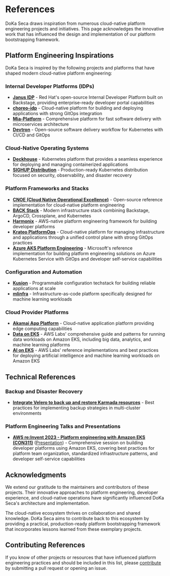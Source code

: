 # References

DoKa Seca draws inspiration from numerous cloud-native platform engineering projects and initiatives.
This page acknowledges the innovative work that has influenced the design and implementation of our platform bootstrapping framework.

## Platform Engineering Inspirations

DoKa Seca is inspired by the following projects and platforms that have shaped modern cloud-native platform engineering:

### Internal Developer Platforms (IDPs)

- **[Janus IDP](https://janus-idp.io/)** - Red Hat's open-source Internal Developer Platform built on Backstage, providing enterprise-ready developer portal capabilities
- **[choreo-idp](https://github.com/choreo-idp/choreo)** - Cloud-native platform for building and deploying applications with strong GitOps integration
- **[Mia-Platform](https://docs.mia-platform.eu/)** - Comprehensive platform for fast software delivery with microservices architecture
- **[Devtron](https://docs.devtron.ai/)** - Open-source software delivery workflow for Kubernetes with CI/CD and GitOps

### Cloud-Native Operating Systems

- **[Deckhouse](https://github.com/deckhouse/deckhouse)** - Kubernetes platform that provides a seamless experience for deploying and managing containerized applications
- **[SIGHUP Distribution](https://github.com/sighupio/distribution)** - Production-ready Kubernetes distribution focused on security, observability, and disaster recovery

### Platform Frameworks and Stacks

- **[CNOE (Cloud Native Operational Excellence)](https://cnoe.io/)** - Open-source reference implementation for cloud-native platform engineering
- **[BACK Stack](https://backstack.dev/)** - Modern infrastructure stack combining Backstage, ArgoCD, Crossplane, and Kubernetes
- **[Harmonix](https://harmonixonaws.io/)** - AWS-native platform engineering framework for building developer platforms
- **[Krateo PlatformOps](https://krateo.io/)** - Cloud-native platform for managing infrastructure and applications through a unified control plane with strong GitOps practices
- **[Azure AKS Platform Engineering](https://github.com/Azure-Samples/aks-platform-engineering)** - Microsoft's reference implementation for building platform engineering solutions on Azure Kubernetes Service with GitOps and developer self-service capabilities

### Configuration and Automation

- **[Kusion](https://github.com/KusionStack/kusion)** - Programmable configuration techstack for building reliable applications at scale
- **[mlinfra](https://mlinfra.io/latest/)** - Infrastructure-as-code platform specifically designed for machine learning workloads

### Cloud Provider Platforms

- **[Akamai App Platform](https://apl-docs.net/docs/akamai-app-platform/introduction)** - Cloud-native application platform providing edge computing capabilities
- **[Data on EKS](https://awslabs.github.io/data-on-eks/)** - AWS Labs' comprehensive guide and patterns for running data workloads on Amazon EKS, including big data, analytics, and machine learning platforms
- **[AI on EKS](https://awslabs.github.io/ai-on-eks/)** - AWS Labs' reference implementations and best practices for deploying artificial intelligence and machine learning workloads on Amazon EKS

## Technical References

### Backup and Disaster Recovery

- **[Integrate Velero to back up and restore Karmada resources](https://karmada.io/docs/administrator/backup/working-with-velero)** - Best practices for implementing backup strategies in multi-cluster environments

### Platform Engineering Talks and Presentations

- **[AWS re:Invent 2023 - Platform engineering with Amazon EKS (CON311)](https://www.youtube.com/watch?v=eLxBnGoBltc)** ([Presentation](https://d1.awsstatic.com/events/Summits/reinvent2023/CON311_Platform-engineering-with-Amazon-EKS.pdf)) - Comprehensive session on building developer platforms using Amazon EKS, covering best practices for platform team organization, standardized infrastructure patterns, and developer self-service capabilities

## Acknowledgments

We extend our gratitude to the maintainers and contributors of these projects. Their innovative approaches to platform engineering, developer experience, and cloud-native operations have significantly influenced DoKa Seca's architecture and implementation.

The cloud-native ecosystem thrives on collaboration and shared knowledge. DoKa Seca aims to contribute back to this ecosystem by providing a practical, production-ready platform bootstrapping framework that incorporates lessons learned from these exemplary projects.

## Contributing References

If you know of other projects or resources that have influenced platform engineering practices and should be included in this list, please [contribute](contributing.md) by submitting a pull request or opening an issue.
